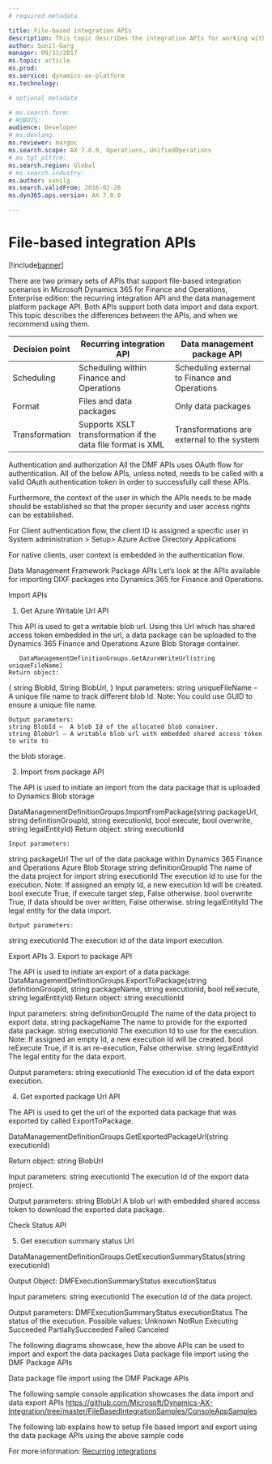 ```yaml
---
# required metadata

title: File-based integration APIs
description: This topic describes the integration APIs for working with files in Microsoft Dynamics 365 for Finance and Operations, Enterprise edition.
author: Sunil-Garg
manager: 09/11/2017
ms.topic: article
ms.prod: 
ms.service: dynamics-ax-platform
ms.technology: 

# optional metadata

# ms.search.form: 
# ROBOTS: 
audience: Developer
# ms.devlang: 
ms.reviewer: margoc
ms.search.scope: AX 7.0.0, Operations, UnifiedOperations
# ms.tgt_pltfrm: 
ms.search.region: Global
# ms.search.industry: 
ms.author: sunilg
ms.search.validFrom: 2016-02-28
ms.dyn365.ops.version: AX 7.0.0

---
```


# File-based integration APIs 

[!include[banner](../includes/banner.md)]

There are two primary sets of APIs that support file-based integration scenarios in Microsoft Dynamics 365 for Finance and Operations, Enterprise edition: the recurring integration API and the data management platform package API. Both APIs support both data import and data export. This topic describes the differences between the APIs, and when we recommend using them.



| Decision point |    Recurring integration API                                         |    Data management package API                                                               |
|----------------------------|-------------------------------------------------------------|-------------------------------------------------------------------|
| Scheduling                 | Scheduling within Finance and Operations   | Scheduling external to Finance and Operations |
| Format                     | Files and data packages                                     | Only data packages                                                |
| Transformation             | Supports XSLT transformation if the data file format is XML | Transformations are external to the system                  |

Authentication and authorization
All the DMF APIs uses OAuth flow for authentication. All of the below APIs, unless noted, needs to be called with a valid OAuth authentication token in order to successfully call these APIs. 

Furthermore, the context of the user in which the APIs needs to be made should be established so that the proper security and user access rights can be established. 

For Client authentication flow, the client ID is assigned a specific user in System administration > Setup> Azure Active Directory Applications 

For native clients, user context is embedded in the authentication flow. 

Data Management Framework Package APIs 
Let’s look at the APIs available for importing DIXF packages into Dynamics 365 for Finance and Operations. 

Import APIs

1.	Get Azure Writable Url API

This API is used to get a writable blob url. Using this Url which has shared access token embedded in the url, a data package can be uploaded to the Dynamics 365 Finance and Operations Azure Blob Storage container.

       DataManagementDefinitionGroups.GetAzureWriteUrl(string uniqueFileName)
	Return object: 
{
	string BlobId,
	String BlobUrl,
}
	Input parameters:
	string uniqueFileName – A unique file name to track different blob Id.
       Note: You could use GUID to ensure a unique file name.

	Output parameters:
	string BlobId –  A blob Id of the allocated blob conainer.
 	string BlobUrl – A writable blob url with embedded shared access token to write to 
   the blob storage.		
     	
2.	Import from package API

The API is used to initiate an import from the data package that is uploaded to Dynamics Blob storage

DataManagementDefinitionGroups.ImportFromPackage(string packageUrl, 
                                              string definitionGroupId, 
                                              string executionId, 
                                              bool execute, 
                                              bool overwrite, 
                                              string legalEntityId)
Return object: string executionId

	Input parameters:
string packageUrl	The url of the data package within Dynamics 365 Finance and Operations Azure Blob Storage
string definitionGroupId	The name of the data project for import
string executionId	The execution Id to use for the execution.
Note: If assigned an empty Id, a new execution Id will be created.
bool execute	True, if execute target step, False otherwise.
bool overwrite	True, if data should be over written, False otherwise.
string legalEntityId	The legal entity for the data import.

	Output parameters:
string executionId	The execution id of the data import execution.

Export APIs
3.	Export to package API

The API is used to initiate an export of a data package.
DataManagementDefinitionGroups.ExportToPackage(string definitionGroupId, 
      string packageName,
      string executionId, 
      bool reExecute, 
      string legalEntityId)
Return object: string executionId
	
Input parameters:
string definitionGroupId	The name of the data project to export data.
string packageName	The name to provide for the exported data package.
string executionId	The execution Id to use for the execution.
Note: If assigned an empty Id, a new execution Id will be created.
bool reExecute	True, if it is an re-execution, False otherwise.
string legalEntityId	The legal entity for the data export.
	
Output parameters:
string executionId	The execution id of the data export execution.


4.	Get exported package Url API

The API is used to get the url of the exported data package that was exported by called ExportToPackage.

DataManagementDefinitionGroups.GetExportedPackageUrl(string executionId)

Return object: string BlobUrl

Input parameters:
string executionId	The execution Id of the export data project.

Output parameters:
string BlobUrl	A blob url with embedded shared access token to download the exported data package.

Check Status API	

5.	Get execution summary status Url

DataManagementDefinitionGroups.GetExecutionSummaryStatus(string executionId)

Output Object: DMFExecutionSummaryStatus executionStatus

Input parameters:
string executionId	The execution Id of the data project.

Output parameters:
DMFExecutionSummaryStatus executionStatus
	The status of the execution.
Possible values:
   Unknown
   NotRun
   Executing
   Succeeded
   PartiallySucceeded
   Failed
   Canceled

	


The following diagrams showcase, how the above APIs can be used to import and export the data packages
Data package file import using the DMF Package APIs
 
Data package file import using the DMF Package APIs
 
The following sample console application showcases the data import and data export APIs
https://github.com/Microsoft/Dynamics-AX-Integration/tree/master/FileBasedIntegrationSamples/ConsoleAppSamples

The following lab explains how to setup file based import and export using the data package APIs using the above sample code



For more information:
[Recurring integrations](recurring-integrations.md)


